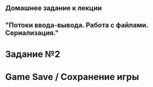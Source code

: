 ## Домашнее задание к лекции 
## "Потоки ввода-вывода. Работа с файлами. Сериализация."

# Задание №2

# Game Save / Сохранение игры
